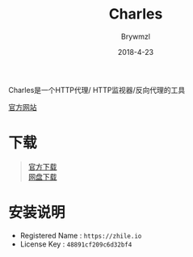 ﻿---
layout:     post
title:      Charles
date:       2018-4-23
author:     Brywmzl
tags: [Charles]
categories: [网络工具]
---
Charles是一个HTTP代理/ HTTP监视器/反向代理的工具

<!--more-->

[官方网站](https://www.charlesproxy.com)  

# 下载
> [官方下载](https://www.charlesproxy.com/download)  
> [网盘下载](https://pan.baidu.com/s/1G8EudkxENLpqfuDy0ILeaA)  

# 安装说明 
* Registered Name : `https://zhile.io`
* License Key : `48891cf209c6d32bf4`